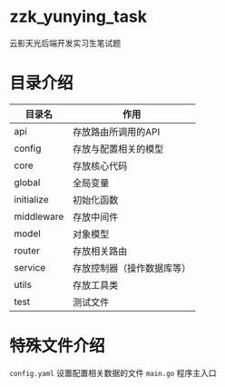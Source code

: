 # zzk_yunying_task
云影天光后端开发实习生笔试题


# 目录介绍

| 目录名 | 作用 | 
| -- | -- |
| api | 存放路由所调用的API |
| config | 存放与配置相关的模型 | 
| core | 存放核心代码 | 
| global | 全局变量 | 
| initialize | 初始化函数 |
| middleware | 存放中间件 |
| model | 对象模型 | 
| router | 存放相关路由 |
| service | 存放控制器（操作数据库等）|
| utils | 存放工具类 |
| test | 测试文件 |


# 特殊文件介绍

`config.yaml` 设置配置相关数据的文件
`main.go` 程序主入口
